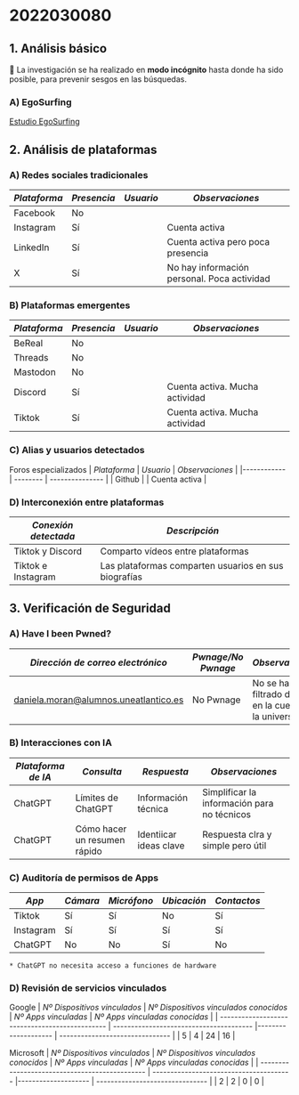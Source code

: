 # 2022030080

## 1. Análisis básico

:cop: La investigación se ha realizado en **modo incógnito** hasta donde ha sido posible, para prevenir sesgos en las búsquedas.

### A) EgoSurfing

[Estudio EgoSurfing](https://docs.google.com/spreadsheets/d/1pMGlUe7yOPYW_gz2tb0rqlbG0dySuem3/edit?usp=sharing&ouid=105058626189789402335&rtpof=true&sd=true)

## 2. Análisis de plataformas

### A) Redes sociales tradicionales

| *Plataforma* | *Presencia* | *Usuario*  | *Observaciones*                               |
| ------------ | ----------- | ---------- | --------------------------------------------- |
| Facebook     | No          |            |                                               |
| Instagram    | Sí          |            | Cuenta activa                                 |
| LinkedIn     | Sí          |            | Cuenta activa pero poca presencia             |
| X            | Sí          |            | No hay información personal. Poca actividad   |

### B) Plataformas emergentes

| *Plataforma* | *Presencia* | *Usuario*  | *Observaciones*                               |
| -----------  | ----------- | ---------- | --------------------------------------------- |
| BeReal       | No          |            |                                               |
| Threads      | No          |            |                                               |
| Mastodon     | No          |            |                                               |
| Discord      | Sí          |            | Cuenta activa. Mucha actividad                |
| Tiktok       | Sí          |            | Cuenta activa. Mucha actividad                |

### C) Alias y usuarios detectados

Foros especializados
  | *Plataforma* | *Usuario* | *Observaciones* |
  |------------  | --------  | --------------- |
  | Github       |           | Cuenta activa   |
  

### D) Interconexión entre plataformas

| *Conexión detectada*                           | *Descripción*                                                        |
| ---------------------------------------------- | -------------------------------------------------------------------- |
| Tiktok y Discord                               | Comparto vídeos entre plataformas                                    |
| Tiktok e Instagram                             | Las plataformas comparten usuarios en sus biografías                 |

## 3. Verificación de Seguridad

### A) Have I been Pwned?
| *Dirección de correo electrónico*              | *Pwnage/No Pwnage*    |  *Observaciones*                                        |
| ---------------------------------------------- | --------------------- | ------------------------------------------------------- |
| daniela.moran@alumnos.uneatlantico.es          | No Pwnage             | No se han filtrado datos en la cuenta de la universidad |

### B) Interacciones con IA
| *Plataforma de IA*                             | *Consulta*                    |  *Respuesta*            | *Observaciones*                             |
| ---------------------------------------------- | ----------------------------  | ----------------------- |-------------------------------------------- |
| ChatGPT                                        | Límites de ChatGPT            | Información técnica     | Simplificar la información para no técnicos |
| ChatGPT                                        | Cómo hacer un resumen rápido  | Identiicar ideas clave  | Respuesta clra y simple pero útil           |

### C) Auditoría de permisos de Apps
| *App*                                          | *Cámara*     |  *Micrófono*   | *Ubicación*      |  *Contactos*    |
| ---------------------------------------------- | ------------ |--------------  | ---------------  |---------------- |
| Tiktok                                         | Sí           |  Sí            | No               | Sí              |
| Instagram                                      | Sí           |  Sí            | Sí               | Sí              |
| ChatGPT                                        | No           |  No            | Sí               | No              | 
    * ChatGPT no necesita acceso a funciones de hardware

### D) Revisión de servicios vinculados
Google
| *Nº Dispositivos vinculados*                   | *Nº Dispositivos vinculados conocidos*     |  *Nº Apps vinculadas*   | *Nº Apps vinculadas conocidas*      | 
| ---------------------------------------------- | ---------------------------------------    |--------------------     | -------------------------------     |
| 5                                              | 4                                          |  24                     | 16                                  |

Microsoft
| *Nº Dispositivos vinculados*                   | *Nº Dispositivos vinculados conocidos*     |  *Nº Apps vinculadas*   | *Nº Apps vinculadas conocidas*      | 
| ---------------------------------------------- | ---------------------------------------    |--------------------     | -------------------------------     |
| 2                                              | 2                                          |  0                      | 0                                   |
